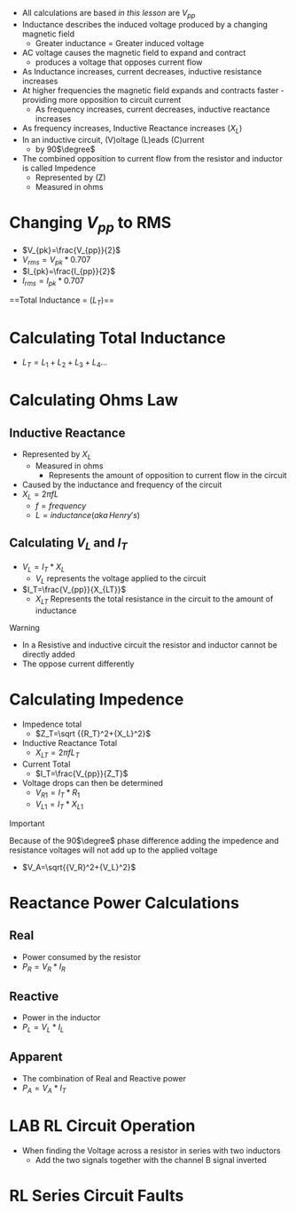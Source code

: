 - All calculations are based *in this lesson* are $V_{pp}$
- Inductance describes the induced voltage produced by a changing magnetic field
	- Greater inductance = Greater induced voltage
- AC voltage causes the magnetic field to expand and contract 
	- produces a voltage that opposes current flow
- As Inductance increases, current decreases, inductive resistance increases
- At higher frequencies the magnetic field expands and contracts faster - providing more opposition to circuit current
	- As frequency increases, current decreases, inductive reactance increases
- As frequency increases, Inductive Reactance increases ($X_L$)
- In an inductive circuit, (V)oltage (L)eads (C)urrent
	- by 90$\degree$ 
- The combined opposition to current flow from the resistor and inductor is called Impedence
	- Represented by (Z)
	- Measured in ohms

# Changing $V_{pp}$ to RMS
- $V_{pk}=\frac{V_{pp}}{2}$
- $V_{rms}=V_{pk}*0.707$
- $I_{pk}=\frac{I_{pp}}{2}$
- $I_{rms}=I_{pk}*0.707$

==Total Inductance = ($L_T$)==

# Calculating Total Inductance
- $L_T=L_1+L_2+L_3+L_4...$

# Calculating Ohms Law
## Inductive Reactance
- Represented by $X_L$
	- Measured in ohms
		- Represents the amount of opposition to current flow in the circuit
- Caused by the inductance and frequency of the circuit
- $X_L=2\pi f L$
	- $f = frequency$
	- $L = inductance (aka \, Henry's)$

## Calculating $V_L$ and $I_T$

- $V_L=I_T*X_L$
	- $V_L$ represents the voltage applied to the circuit
- $I_T=\frac{V_{pp}}{X_{LT}}$
	- $X_{LT}$ Represents the total resistance in the circuit to the amount of inductance

 >[!Warning]
 > - In a Resistive and inductive circuit the resistor and inductor cannot be directly added
 > 	- The oppose current differently
 
# Calculating Impedence
- Impedence total
	- $Z_T=\sqrt {{R_T}^2+{X_L}^2}$
- Inductive Reactance Total
	- $X_{LT}=2\pi f L_T$
- Current Total
	- $I_T=\frac{V_{pp}}{Z_T}$
- Voltage drops can then be determined
	- $V_{R1}=I_T*R_1$
	- $V_{L1}=I_T*X_{L1}$

>[!Important]
>Because of the 90$\degree$ phase difference adding the impedence and resistance voltages will not add up to the applied voltage

- $V_A=\sqrt{{V_R}^2+{V_L}^2}$

# Reactance Power Calculations
## Real

- Power consumed by the resistor
- $P_R=V_R*I_R$

## Reactive

- Power in the inductor
- $P_L=V_L*I_L$

## Apparent

- The combination of Real and Reactive power
- $P_A=V_A*I_T$

# LAB RL Circuit Operation

- When finding the Voltage across a resistor in series with two inductors
	- Add the two signals together with the channel B signal inverted

# RL Series Circuit Faults
